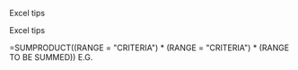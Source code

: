 Excel tips

Excel tips

=SUMPRODUCT((RANGE = "CRITERIA") * (RANGE = "CRITERIA") * (RANGE TO BE SUMMED))
E.G. 
